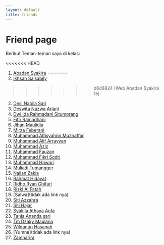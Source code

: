 ```yaml
---
layout: default
title: friends
---
```


# Friend page

Berikut Teman-teman saya di kelas:

<<<<<<< HEAD
1. [Abadan Syakira](https://abadan1912.github.io/)
=======
1. [Ikhsan Salsabily](https://isanbly06.github.io/)
>>>>>>> b6d8824 (Web Abadan Syakira 1e)
2. [Desi Nabila Sari](https://desynabilasari.github.io/)
3. [Deswita Nazwa Ariani](https://deswitanazwa.github.io/)
4. [Dwi Ida Rahmadani Situmorang](https://dwiidarahmadanisitumorang.github.io)
5. [Fitri Ramadhani](https://fitriramadhani20.github.io/)
6. [Jihan Maulidia](https://jihanmaulidia09.github.io/)
7. [Mirza Feberani](https://mirzafeberanyy.github.io/)
8. [Muhammad Alfisyahrin Muzhaffar](https://alfisyahrin-26.github.io/)
9. [Muhammad Alif Arrayyan](https://alifarrayyan29.github.io/)
10. [Muhammad Aziz](https://mhmmd-aziz.github.io/)
11. [Muhammad Fauzan](https://muhammadfauzan61.github.io/)
12. [Muhammad Fikri Sodri](https://mfikrisodri.github.io/)
13. [Muhammad Hawari](https://hawari-95.github.io/)
14. [Muliadi Tumangger](https://muliadi50.github.io/)
15. [Nailan Zakia](https://nailanzakia.github.io/)
16. [Rahmat Hidayat](https://dayat-yat.github.io/dayatyat.github.io/)
17. [Ridho Ryan Ghifari](https://ridhoryanghifari.github.io/)
18. [Rizki Al Fatah](https://riskialfattah.github.io//)
19. [Salwa](tidak ada link nya)
20. [Siti Azzahra](https://sitiazzahraaa.github.io/)
21. [Siti Hajar](https://sitihajar01.github.io/)
22. [Syakila Athaya Aufa](https://athayaaufa18.github.io/)
23. [Tania Ananda sari](https://taniaanandasari.github.io/)
24. [Tm Dzaky Maulana](https://akbar2224.github.io/)
25. [Wildanun Hasanah](https://wildanunhasanah.github.io/)
26. [Yumna](tidak ada link nya)
27. [Zamharira](https://zamharira09.github.io/)
